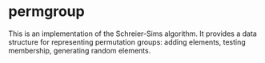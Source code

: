 # permgroup

This is an implementation of the Schreier-Sims algorithm. It provides
a data structure for representing permutation groups: adding elements,
testing membership, generating random elements.
